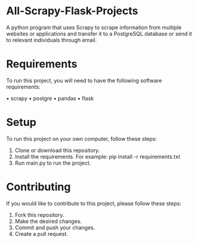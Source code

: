 # All-Scrapy-Flask-Projects
A python program that uses Scrapy to scrape information from multiple websites or applications and transfer it to a PostgreSQL database or send it to relevant individuals through email.

# Requirements
To run this project, you will need to have the following software requirements:

• scrapy
• postgre
• pandas
• flask

# Setup
To run this project on your own computer, follow these steps:

1. Clone or download this repository.
2. Install the requirements. For example: pip install -r requirements.txt
3. Run main.py to run the project.

# Contributing
If you would like to contribute to this project, please follow these steps:

1. Fork this repository.
2. Make the desired changes.
3. Commit and push your changes.
4. Create a pull request.
